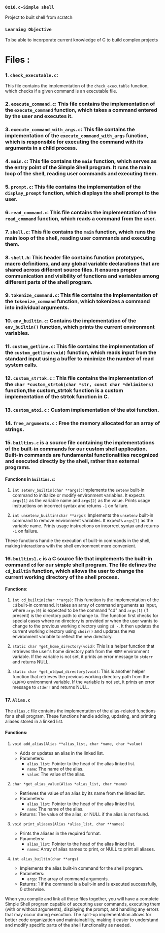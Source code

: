 ### `0x16.c-Simple shell`
Project to built shell from scratch

### `Learning Objective`
To be able to incorporate current knowledge of C to build complex projects


# Files : #

### 1. `check_executable.c`: 
This file contains the implementation of the `check_executable` function, which checks if a given command is an executable file.

### 2. `execute_command.c`: This file contains the implementation of the `execute_command` function, which takes a command entered by the user and executes it.

### 3. `execute_command_with_args.c`: This file contains the implementation of the `execute_command_with_args` function, which is responsible for executing the command with its arguments in a child process.

### 4. `main.c`: This file contains the `main` function, which serves as the entry point of the Simple Shell program. It runs the main loop of the shell, reading user commands and executing them.

### 5. `prompt.c`: This file contains the implementation of the `display_prompt` function, which displays the shell prompt to the user.

### 6. `read_command.c`: This file contains the implementation of the `read_command` function, which reads a command from the user.

### 7. `shell.c`: This file contains the `main` function, which runs the main loop of the shell, reading user commands and executing them.

### 8. `shell.h`: This header file contains function prototypes, macro definitions, and any global variable declarations that are shared across different source files. It ensures proper communication and visibility of functions and variables among different parts of the shell program.

### 9. `tokenize_command.c`: This file contains the implementation of the `tokenize_command` function, which tokenizes a command into individual arguments.

### 10. `env_builtin.c`: Contains the implementation of the `env_builtin()` function, which prints the current environment variables.

### 11. `custom_getline.c`: This file contains the implementation of the `custom_getline(void)` function, which reads input from the standard input using a buffer to minimize the number of read system calls.

### 12. `custom_strtok.c` : This file contains the implementation of the `char *custom_strtok(char *str, const char *delimiters)` function,the custom_strtok function is a custom implementation of the strtok function in C.

### 13. `custom_atoi.c` : Custom implementation of the atoi function.

### 14. `free_arguments.c` : Free the memory allocated for an array of strings.

### 15. `builtins.c` is a source file containing the implementations of the built-in commands for our custom shell application. Built-in commands are fundamental functionalities recognized and executed directly by the shell, rather than external programs.

#### Functions in `builtins.c`:

1. `int setenv_builtin(char **args)`: Implements the `setenv` built-in command to initialize or modify environment variables. It expects `args[1]` as the variable name and `args[2]` as the value. Prints usage instructions on incorrect syntax and returns `-1` on failure.

2. `int unsetenv_builtin(char **args)`: Implements the `unsetenv` built-in command to remove environment variables. It expects `args[1]` as the variable name. Prints usage instructions on incorrect syntax and returns `-1` on failure.

These functions handle the execution of built-in commands in the shell, making interactions with the shell environment more convenient.

### 16. `builtins1.c` is a C source file that implements the built-in command `cd` for our simple shell program. The file defines the `cd_builtin` function, which allows the user to change the current working directory of the shell process.

#### Functions:

1. `int cd_builtin(char **args)`: This function is the implementation of the `cd` built-in command. It takes an array of command arguments as input, where `args[0]` is expected to be the command "cd" and `args[1]` (if present) is the directory path to change to. The function first checks for special cases where no directory is provided or when the user wants to change to the previous working directory using `cd -`. It then updates the current working directory using `chdir()` and updates the `PWD` environment variable to reflect the new directory.

2. `static char *get_home_directory(void)`: This is a helper function that retrieves the user's home directory path from the `HOME` environment variable. If the variable is not set, it prints an error message to `stderr` and returns NULL.

3. `static char *get_oldpwd_directory(void)`: This is another helper function that retrieves the previous working directory path from the `OLDPWD` environment variable. If the variable is not set, it prints an error message to `stderr` and returns NULL.

### 17. `Alias.c`

The `alias.c` file contains the implementation of the alias-related functions for a shell program. These functions handle adding, updating, and printing aliases stored in a linked list.

#### Functions:

1. `void add_alias(Alias **alias_list, char *name, char *value)`
   - Adds or updates an alias in the linked list.
   - Parameters:
     - `alias_list`: Pointer to the head of the alias linked list.
     - `name`: The name of the alias.
     - `value`: The value of the alias.

2. `char *get_alias_value(Alias *alias_list, char *name)`
   - Retrieves the value of an alias by its name from the linked list.
   - Parameters:
     - `alias_list`: Pointer to the head of the alias linked list.
     - `name`: The name of the alias.
   - Returns: The value of the alias, or NULL if the alias is not found.

3. `void print_aliases(Alias *alias_list, char **names)`
   - Prints the aliases in the required format.
   - Parameters:
     - `alias_list`: Pointer to the head of the alias linked list.
     - `names`: Array of alias names to print, or NULL to print all aliases.

4. `int alias_builtin(char **args)`
   - Implements the alias built-in command for the shell program.
   - Parameters:
     - `args`: The array of command arguments.
   - Returns: 1 if the command is a built-in and is executed successfully, 0 otherwise.

When you compile and link all these files together, you will have a complete Simple Shell program capable of accepting user commands, executing them (with or without arguments), displaying the prompt, and handling any errors that may occur during execution. The split-up implementation allows for better code organization and maintainability, making it easier to understand and modify specific parts of the shell functionality as needed.
